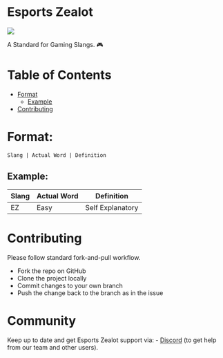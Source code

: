 # Esports Zealot

<p>
<img src="https://img.shields.io/badge/hacktoberfest-2020-ff69b4">
</p>

A Standard for Gaming Slangs. :video_game:

# Table of Contents

- [Format](#format)
  - [Example](#example)
- [Contributing](#contributing)

# Format:

```
Slang | Actual Word | Definition
```

## Example:

Slang | Actual Word | Definition
------|-------------|-----------
EZ | Easy | Self Explanatory


# Contributing

Please follow standard fork-and-pull workflow.
- Fork the repo on GitHub
- Clone the project locally
- Commit changes to your own branch
- Push the change back to the branch as in the issue

# Community

Keep up to date and get Esports Zealot support via:
    - [Discord](https://discord.gg/42pvfZ2) (to get help from our team and other users).
